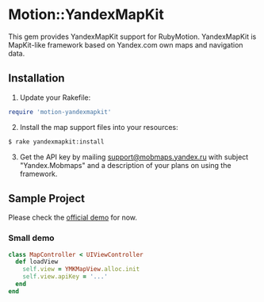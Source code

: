 # Motion::YandexMapKit

This gem provides YandexMapKit support for RubyMotion. YandexMapKit is MapKit-like framework based on Yandex.com own maps and navigation data.

## Installation

1. Update your Rakefile:

```ruby
require 'motion-yandexmapkit'
```

2. Install the map support files into your resources:

```bash
$ rake yandexmapkit:install
```

3. Get the API key by mailing [support@mobmaps.yandex.ru](mailto:support@mobmaps.yandex.ru) with subject "Yandex.Mobmaps" and a description of your plans on using the framework.

## Sample Project

Please check the [official demo](https://github.com/yandexmobile/yandexmapkit-ios/) for now.

### Small demo

```ruby
class MapController < UIViewController
  def loadView
    self.view = YMKMapView.alloc.init
    self.view.apiKey = '...'
  end
end
```